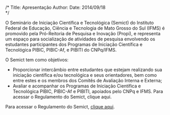 /*
Title: Apresentação
Author: 
Date: 2014/09/18	
*/

O Seminário de Iniciação Científica e Tecnológica (Semict) do Instituto Federal de Educação, Ciência e Tecnologia de Mato Grosso do Sul (IFMS) é promovido pela Pró-Reitoria de Pesquisa e Inovação (Propi), e representa um espaço para socialização de atividades de pesquisa envolvendo os estudantes participantes dos Programas de Iniciação Científica e Tecnológica PIBIC, PIBIC-Af, e PIBITI do CNPq/IFMS.

O Semict tem como objetivos:

* Proporcionar intercâmbio entre estudantes que estejam realizando sua iniciação científica e/ou tecnológica e seus orientadores, bem como entre estes e os membros dos Comitês de Avaliação Interna e Externa;
* Avaliar e acompanhar os Programas de Iniciação Científica e Tecnológica PIBIC, PIBIC-Af e PIBITI, apoiados pelo CNPq e IFMS.
Para acessar o Regulamento do Semict, clique aqui.

Para acessar o Regulamento do Semict, [clique aqui](http://sistemas.ifms.edu.br/semanadetecnologia/semanadetecnologia_2014/arquivos/Regulamento_Semict2014_v01ago2014.pdf).